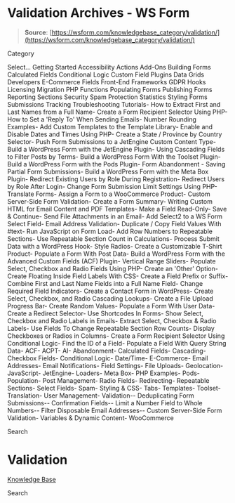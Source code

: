# Validation Archives - WS Form

> **Source**: [https://wsform.com/knowledgebase_category/validation/](https://wsform.com/knowledgebase_category/validation/)


Category

Select...
 Getting Started Accessibility Actions Add-Ons Building Forms Calculated Fields Conditional Logic Custom Field Plugins Data Grids Developers E-Commerce Fields Front-End Frameworks GDPR Hooks Licensing Migration PHP Functions Populating Forms Publishing Forms Reporting Sections Security Spam Protection Statistics Styling Forms Submissions Tracking Troubleshooting Tutorials- How to Extract First and Last Names from a Full Name- Create a Form Recipient Selector Using PHP- How to Set a 'Reply To' When Sending Emails- Number Rounding Examples- Add Custom Templates to the Template Library- Enable and Disable Dates and Times Using PHP- Create a State / Province by Country Selector- Push Form Submissions to a JetEngine Custom Content Type- Build a WordPress Form with the JetEngine Plugin- Using Cascading Fields to Filter Posts by Terms- Build a WordPress Form With the Toolset Plugin- Build a WordPress Form with the Pods Plugin- Form Abandonment - Saving Partial Form Submissions- Build a WordPress Form with the Meta Box Plugin- Redirect Existing Users by Role During Registration- Redirect Users by Role After Login- Change Form Submission Limit Settings Using PHP- Translate Forms- Assign a Form to a WooCommerce Product- Custom Server-Side Form Validation- Create a Form Summary- Writing Custom HTML for Email Content and PDF Templates- Make a Field Read-Only- Save & Continue- Send File Attachments in an Email- Add Select2 to a WS Form Select Field- Email Address Validation- Duplicate / Copy Field Values With #text- Run JavaScript on Form Load- Add Row Numbers to Repeatable Sections- Use Repeatable Section Count in Calculations- Process Submit Data with a WordPress Hook- Style Radios- Create a Customizable T-Shirt Product- Populate a Form With Post Data- Build a WordPress Form with the Advanced Custom Fields (ACF) Plugin- Vertical Range Sliders- Populate Select, Checkbox and Radio Fields Using PHP- Create an 'Other' Option- Create Floating Inside Field Labels With CSS- Create a Field Prefix or Suffix- Combine First and Last Name Fields into a Full Name Field- Change Required Field Indicators- Create a Contact Form in WordPress- Create Select, Checkbox, and Radio Cascading Lookups- Create a File Upload Progress Bar- Create Random Values- Populate a Form With User Data- Create a Redirect Selector- Use Shortcodes In Forms- Show Select, Checkbox and Radio Labels in Emails- Extract Select, Checkbox & Radio Labels- Use Fields To Change Repeatable Section Row Counts- Display Checkboxes or Radios in Columns- Create a Form Recipient Selector Using Conditional Logic- Find the ID of a Field- Populate a Field With Query String Data- ACF- ACPT- AI- Abandonment- Calculated Fields- Cascading- Checkbox Fields- Conditional Logic- Date/Time- E-Commerce- Email Addresses- Email Notifications- Field Settings- File Uploads- Geolocation- JavaScript- JetEngine- Loaders- Meta Box- PHP Examples- Pods- Population- Post Management- Radio Fields- Redirecting- Repeatable Sections- Select Fields- Spam- Styling & CSS- Tabs- Templates- Toolset- Translation- User Management- Validation-- Deduplicating Form Submissions-- Confirmation Fields-- Limit a Number Field to Whole Numbers-- Filter Disposable Email Addresses-- Custom Server-Side Form Validation- Variables & Dynamic Content- WooCommerce

Search

# Validation

 

[Knowledge Base](https://wsform.com/knowledgebase/)

Search

